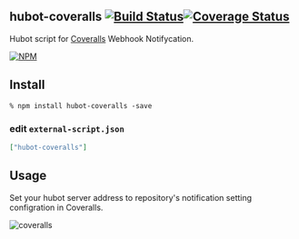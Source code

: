 hubot-coveralls [![Build Status](https://travis-ci.org/nikezono/hubot-coveralls.png)](https://travis-ci.org/nikezono/hubot-coveralls)[![Coverage Status](https://coveralls.io/repos/nikezono/hubot-coveralls/badge.png)](https://coveralls.io/r/nikezono/hubot-coveralls)
---

Hubot script for [Coveralls](https://coveralls.io/) Webhook Notifycation.

[![NPM](https://nodei.co/npm/hubot-coveralls.png)](https://nodei.co/npm/hubot-coveralls/)

Install
-------

    % npm install hubot-coveralls -save


### edit `external-script.json`

```json
["hubot-coveralls"]
```


Usage
-----

Set your hubot server address to repository's notification setting configration in Coveralls.

![coveralls](http://gyazo.com/c64a03e3591e0a69b40a8685c553afd5.png)
